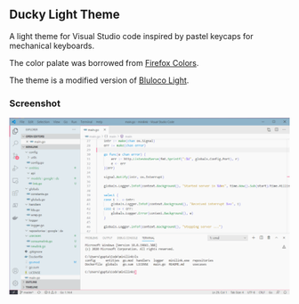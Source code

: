 ## Ducky Light Theme

A light theme for Visual Studio code inspired by pastel keycaps for mechanical keyboards.

The color palate was borrowed from [Firefox Colors](https://color.firefox.com/?theme=XQAAAAIHAQAAAAAAAABBKYhm849SCia2CaaEGccwS-xNKliFuyof_iFY4LTdRm0zbNXRVAF7ZvkTn5QQ2-t9nzLQFTpifiMl8GKPfmsqgwdA8IDH2jdY3mS1cmtKqrn0E3OxKHP1EBfWMpiDW0Zc-oRUP5kMIRCkgaSh-KbUuhnCqQ2olv5a-KCXlaGlNtNiTL-0aavCNFjGLeOxSB08M5Ac47umf9jcBY2wjwKW_HDrk13_06_JQA).

The theme is a modified version of [Bluloco Light](https://github.com/uloco/theme-bluloco-light).

### Screenshot

![Ducky Light](./screen.png)